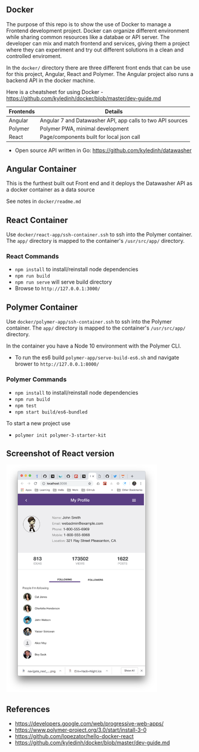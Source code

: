 ## Docker

The purpose of this repo is to show the use of Docker to manage a Frontend development project. Docker can organize different environment while sharing common resources like a databae or API server. The developer can mix and match frontend and services, giving them
a project where they can experiment and try out different solutions in a clean and controlled enviroment.

In the `docker/` directory there are three different front ends that can be use for this project, Angular, React and Polymer. The Angular project also runs a backend API in the docker machine.

Here is a cheatsheet for using Docker - https://github.com/kyledinh/docker/blob/master/dev-guide.md

| Frontends         | Details                             |
|-------------------|-------------------------------------|
| Angular           | Angular 7 and Datawasher API, app calls to two API sources |
| Polymer           | Polymer PWA, minimal development          |
| React             | Page/components built for local json call |

* Open source API written in Go: https://github.com/kyledinh/datawasher

## Angular Container

This is the furthest built out Front end and it deploys the Datawasher API as a docker container as a data source

See notes in `docker/readme.md`

## React Container

Use `docker/react-app/ssh-container.ssh` to ssh into the Polymer container. The `app/` directory is mapped to the container's `/usr/src/app/` directory.

### React Commands

* `npm install` to install/reinstall node dependencies
* `npm run build`
* `npm run serve` will serve build directory
* Browse to `http://127.0.0.1:3000/`

## Polymer Container

Use `docker/polymer-app/ssh-container.ssh` to ssh into the Polymer container. The `app/` directory is mapped to the container's `/usr/src/app/` directory.

In the container you have a Node 10 environment with the Polymer CLI.

* To run the es6 build `polymer-app/serve-build-es6.sh` and navigate brower to `http://127.0.0.1:8000/`

### Polymer Commands

* `npm install` to install/reinstall node dependencies
* `npm run build`
* `npm test`
* `npm start build/es6-bundled`

To start a new project use

* `polymer init polymer-3-starter-kit`

## Screenshot of React version

<img src="./assets/screen-shot.png" width="80%" />


## References

* https://developers.google.com/web/progressive-web-apps/
* https://www.polymer-project.org/3.0/start/install-3-0
* https://github.com/lopezator/hello-docker-react
* https://github.com/kyledinh/docker/blob/master/dev-guide.md
